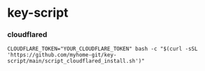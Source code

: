# key-script

### cloudflared
```
CLOUDFLARE_TOKEN="YOUR_CLOUDFLARE_TOKEN" bash -c "$(curl -sSL 'https://github.com/myhome-git/key-script/main/script_cloudflared_install.sh')"
```
